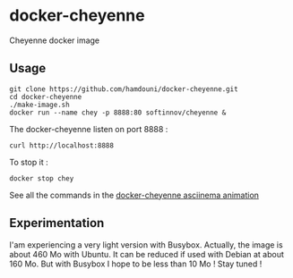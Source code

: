 docker-cheyenne
===============

Cheyenne docker image

Usage
-----

	git clone https://github.com/hamdouni/docker-cheyenne.git
	cd docker-cheyenne
	./make-image.sh
	docker run --name chey -p 8888:80 softinnov/cheyenne &

The docker-cheyenne listen on port 8888 :

	curl http://localhost:8888

To stop it :

	docker stop chey

See all the commands in the [docker-cheyenne asciinema animation](http://github.hamdouni.com/docker-cheyenne/index.html)

Experimentation
---------------

I'am experiencing a very light version with Busybox. 
Actually, the image is about 460 Mo with Ubuntu. 
It can be reduced if used with Debian at about 160 Mo. 
But with Busybox I hope to be less than 10 Mo ! Stay tuned !

